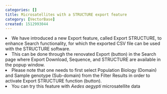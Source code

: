 ```yaml
---
categories: []
title: Microsatellites with a STRUCTURE export feature
category: [VectorBase]
created: 1512993044
---
```

<li>We have introduced a new Export feature, called Export STRUCTURE, to enhance Search functionality, for which the exported CSV file can be used with the STRUCTURE software.</li>

<li>This can be done through the renovated Export (button) in the Search page where Export Download, Sequence, and STRUCTURE are available in the popup window.</li>

<li>Please note that one needs to first select Population Biology (Domain) and Sample genotype (Sub-domain) from the Filter Results in order to activate Export STRUCTURE function (button). </li>

<li>You can try this feature with <em>Aedes aegypti</em> microsatellite data</li>
